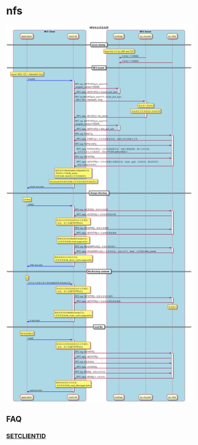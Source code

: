 # nfs
![NFS协议消息流图](/misc/img/fs/756873-20180830155810100-2120096523.png)

## FAQ
### [SETCLIENTID](https://blog.csdn.net/ycnian/article/details/8561484)